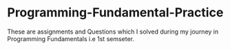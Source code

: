 # Programming-Fundamental-Practice
These are assignments and Questions which I solved during my journey in Programming Fundamentals i.e 1st semseter.
